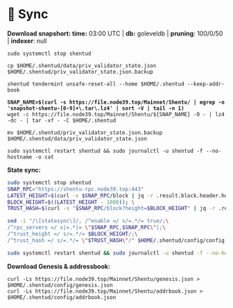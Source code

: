 # 🚅 Sync

**Download snapshort: time:** 03:00 UTC | **db:** goleveldb | **pruning**: 100/0/50 | **indexer**: null

<pre class="language-bash"><code class="lang-bash">sudo systemctl stop shentud 

cp $HOME/.shentud/data/priv_validator_state.json $HOME/.shentud/priv_validator_state.json.backup

shentud tendermint unsafe-reset-all --home $HOME/.shentud --keep-addr-book
<strong>
</strong><strong>SNAP_NAME=$(curl -s https://file.node39.top/Mainnet/Shentu/ | egrep -o 'snapshot-shentu-[0-9]+\.tar\.lz4' | sort -V | tail -n 1)
</strong>wget -c https://file.node39.top/Mainnet/Shentu/${SNAP_NAME} -O - | lz4 -dc - | tar -xf - -C $HOME/.shentud

mv $HOME/.shentud/priv_validator_state.json.backup $HOME/.shentud/data/priv_validator_state.json

sudo systemctl restart shentud &#x26;&#x26; sudo journalctl -u shentud -f --no-hostname -o cat
</code></pre>

**State sync:**

```bash
sudo systemctl stop shentud 
SNAP_RPC="https://shentu-rpc.node39.top:443"
LATEST_HEIGHT=$(curl -s $SNAP_RPC/block | jq -r .result.block.header.height); \
BLOCK_HEIGHT=$((LATEST_HEIGHT - 1000)); \
TRUST_HASH=$(curl -s "$SNAP_RPC/block?height=$BLOCK_HEIGHT" | jq -r .result.block_id.hash)

sed -i "/\[statesync\]/, /^enable =/ s/=.*/= true/;\
/^rpc_servers =/ s|=.*|= \"$SNAP_RPC,$SNAP_RPC\"|;\
/^trust_height =/ s/=.*/= $BLOCK_HEIGHT/;\
/^trust_hash =/ s/=.*/= \"$TRUST_HASH\"/" $HOME/.shentud/config/config.toml

sudo systemctl restart shentud && sudo journalctl -u shentud -f --no-hostname -o cat
```

**Download Genesis & addressbook:**

```
curl -Ls https://file.node39.top/Mainnet/Shentu/genesis.json > $HOME/.shentud/config/genesis.json 
curl -Ls https://file.node39.top/Mainnet/Shentu/addrbook.json > $HOME/.shentud/config/addrbook.json
```
